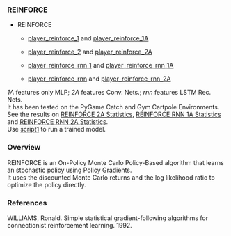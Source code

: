### REINFORCE

- REINFORCE  

	- [player_reinforce_1](../reinforcement/players/player_reinforce_1.py) and [player_reinforce_1A](../reinforcement/players/player_reinforce_1A.py)  

	- [player_reinforce_2](../reinforcement/players/player_reinforce_2.py) and [player_reinforce_2A](../reinforcement/players/player_reinforce_2A.py)  

	- [player_reinforce_rnn_1](../reinforcement/players/player_reinforce_rnn_1.py) and [player_reinforce_rnn_1A](../reinforcement/players/player_reinforce_rnn_1A.py)  

	- [player_reinforce_rnn](../reinforcement/players/player_reinforce_rnn_2.py) and [player_reinforce_rnn_2A](../reinforcement/players/player_reinforce_rnn_2A.py)  

*1A* features only MLP;  *2A* features Conv. Nets.;  *rnn* features LSTM Rec. Nets.  
It has been tested on the PyGame Catch and Gym Cartpole Environments.  
See the results on [REINFORCE 2A Statistics](https://github.com/NiloFreitas/Deep-Reinforcement-Learning/tree/master/statistics/reinforce%202A), [REINFORCE RNN 1A Statistics](https://github.com/NiloFreitas/Deep-Reinforcement-Learning/tree/master/statistics/reinforce%20rnn%201A) and [REINFORCE RNN 2A Statistics](https://github.com/NiloFreitas/Deep-Reinforcement-Learning/tree/master/statistics/reinforce%20rnn%202A).  
Use [script1](../reinforcement/script1.sh) to run a trained model.  


### Overview

REINFORCE is an On-Policy Monte Carlo Policy-Based algorithm that learns an stochastic policy using Policy Gradients.  
It uses the discounted Monte Carlo returns and the log likelihood ratio to optimize the policy directly.  

### References

WILLIAMS, Ronald. Simple statistical gradient-following algorithms for connectionist reinforcement learning. 1992.  
